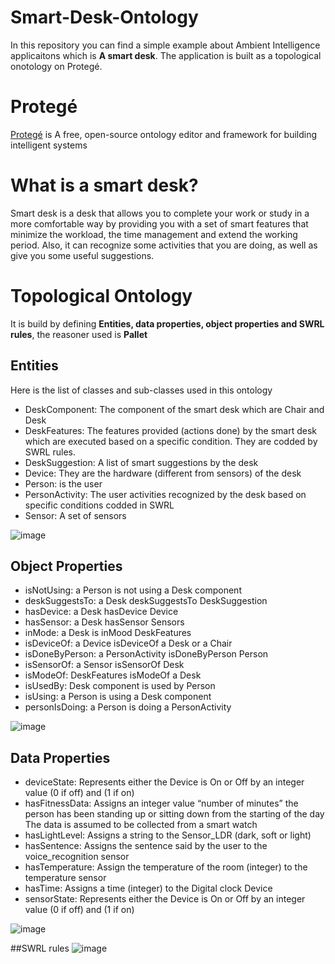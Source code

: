# Smart-Desk-Ontology
In this repository you can find a simple example about Ambient Intelligence applicaitons which is  **A smart desk**. The application is built as a topological onotology on Protegé.

# Protegé
[Protegé](https://protege.stanford.edu/) is A free, open-source ontology editor and framework for building intelligent systems

# What is a smart desk?
Smart desk is a desk that allows you to complete your work or study in a more comfortable way by providing you with a set of smart features that minimize the workload, the time management and extend the working period. Also, it can recognize some activities that you are doing, as well as give you some useful suggestions.

# Topological Ontology 
It is build by defining **Entities, data properties, object properties and SWRL rules**, the reasoner used is **Pallet**

## Entities
Here is the list of classes and sub-classes used in this ontology 
  * DeskComponent:  The component of the smart desk which are Chair and Desk 
  * DeskFeatures: The features provided (actions done) by the smart desk which are executed based on a specific condition. They are codded by SWRL rules.
  * DeskSuggestion: A list of smart suggestions by the desk 
  * Device: They are the hardware (different from sensors) of the desk 
  * Person: is the user 
  * PersonActivity: The user activities recognized by the desk based on specific conditions codded in SWRL
  * Sensor: A set of sensors 

![image](https://user-images.githubusercontent.com/91313196/205524606-5062736b-6ab4-4b2c-a849-3e295b1579b7.png)
## Object Properties
 * isNotUsing: a Person is not using a Desk component 
 * deskSuggestsTo: a Desk deskSuggestsTo DeskSuggestion
 * hasDevice: a Desk hasDevice Device 
 * hasSensor: a Desk hasSensor Sensors
 * inMode: a Desk is inMood DeskFeatures 
 * isDeviceOf: a Device isDeviceOf a Desk or a Chair
 * isDoneByPerson: a PersonActivity isDoneByPerson Person
 * isSensorOf: a Sensor isSensorOf Desk 
 * isModeOf: DeskFeatures isModeOf a Desk
 * isUsedBy: Desk component is used by Person 
 * isUsing: a Person is using a Desk component 
 * personIsDoing: a Person is doing a PersonActivity 

![image](https://user-images.githubusercontent.com/91313196/205525087-76ce391b-155a-411e-86fd-41b3e8168af5.png)

## Data Properties 
 * deviceState: Represents either the Device is On or Off by an integer value (0 if off) and (1 if on)
 * hasFitnessData: Assigns an integer value “number of minutes” the person has been standing up or sitting down from the starting of the day The data is assumed to be collected from a smart watch 
 * hasLightLevel: Assigns a string to the Sensor_LDR (dark, soft or light)
 * hasSentence: Assigns the sentence said by the user to the voice_recognition sensor
 * hasTemperature: Assign the temperature of the room (integer) to the temperature sensor 
 * hasTime: Assigns a time (integer) to the Digital clock Device
 * sensorState: Represents either the Device is On or Off by an integer value (0 if off) and (1 if on)

![image](https://user-images.githubusercontent.com/91313196/205525180-f35ed120-fb79-4ee0-aa56-989a9fd3f895.png)

##SWRL rules 
![image](https://user-images.githubusercontent.com/91313196/205525190-59820b71-7c8d-4572-b299-499b9739e759.png)

    

  


